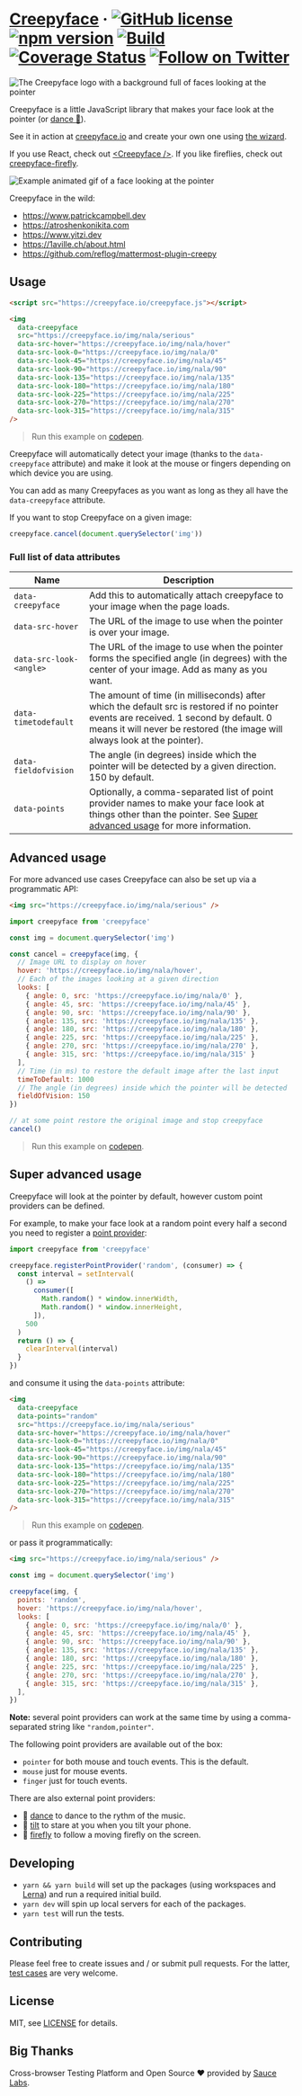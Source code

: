 # [Creepyface](https://creepyface.io) &middot; [![GitHub license](https://img.shields.io/badge/license-MIT-blue.svg)](https://github.com/4lejandrito/creepyface/blob/master/LICENSE) [![npm version](https://img.shields.io/npm/v/creepyface.svg?style=flat)](https://www.npmjs.com/package/creepyface) [![Build](https://github.com/4lejandrito/creepyface/workflows/Build/badge.svg)](https://github.com/4lejandrito/creepyface/actions?query=workflow%3ABuild+branch%3Amaster) [![Coverage Status](https://coveralls.io/repos/github/4lejandrito/creepyface/badge.svg?branch=master)](https://coveralls.io/github/4lejandrito/creepyface?branch=master) <a href="https://twitter.com/intent/follow?screen_name=creepyface_io"><img alt="Follow on Twitter" src="https://img.shields.io/twitter/follow/creepyface_io.svg?style=social&label=Follow"></a>

![The Creepyface logo with a background full of faces looking at the pointer](cover.jpg)

Creepyface is a little JavaScript library that makes your face look at the pointer (or [dance 💃](packages/creepyface-dance)).

See it in action at [creepyface.io](https://creepyface.io) and create your own one using [the wizard](https://creepyface.io/create).

If you use React, check out [\<Creepyface /\>](packages/react-creepyface). If you like fireflies, check out [creepyface-firefly](packages/creepyface-firefly).

![Example animated gif of a face looking at the pointer](example.gif)

Creepyface in the wild:

- https://www.patrickcampbell.dev
- https://atroshenkonikita.com
- https://www.yitzi.dev
- https://1aville.ch/about.html
- https://github.com/reflog/mattermost-plugin-creepy

## Usage

```html
<script src="https://creepyface.io/creepyface.js"></script>

<img
  data-creepyface
  src="https://creepyface.io/img/nala/serious"
  data-src-hover="https://creepyface.io/img/nala/hover"
  data-src-look-0="https://creepyface.io/img/nala/0"
  data-src-look-45="https://creepyface.io/img/nala/45"
  data-src-look-90="https://creepyface.io/img/nala/90"
  data-src-look-135="https://creepyface.io/img/nala/135"
  data-src-look-180="https://creepyface.io/img/nala/180"
  data-src-look-225="https://creepyface.io/img/nala/225"
  data-src-look-270="https://creepyface.io/img/nala/270"
  data-src-look-315="https://creepyface.io/img/nala/315"
/>
```

> Run this example on [codepen](https://codepen.io/4lejandrito/pen/vbgxEB).

Creepyface will automatically detect your image (thanks to the `data-creepyface` attribute) and make it look at the mouse or fingers depending on which device you are using.

You can add as many Creepyfaces as you want as long as they all have the `data-creepyface` attribute.

If you want to stop Creepyface on a given image:

```js
creepyface.cancel(document.querySelector('img'))
```

### Full list of data attributes

| Name                    | Description                                                                                                                                                                                                         |
| ----------------------- | ------------------------------------------------------------------------------------------------------------------------------------------------------------------------------------------------------------------- |
| `data-creepyface`       | Add this to automatically attach creepyface to your image when the page loads.                                                                                                                                      |
| `data-src-hover`        | The URL of the image to use when the pointer is over your image.                                                                                                                                                    |
| `data-src-look-<angle>` | The URL of the image to use when the pointer forms the specified angle (in degrees) with the center of your image. Add as many as you want.                                                                         |
| `data-timetodefault`    | The amount of time (in milliseconds) after which the default src is restored if no pointer events are received. 1 second by default. 0 means it will never be restored (the image will always look at the pointer). |
| `data-fieldofvision`    | The angle (in degrees) inside which the pointer will be detected by a given direction. 150 by default.                                                                                                              |
| `data-points`           | Optionally, a comma-separated list of point provider names to make your face look at things other than the pointer. See [Super advanced usage](#super-advanced-usage) for more information.                         |

## Advanced usage

For more advanced use cases Creepyface can also be set up via a programmatic API:

```html
<img src="https://creepyface.io/img/nala/serious" />
```

```js
import creepyface from 'creepyface'

const img = document.querySelector('img')

const cancel = creepyface(img, {
  // Image URL to display on hover
  hover: 'https://creepyface.io/img/nala/hover',
  // Each of the images looking at a given direction
  looks: [
    { angle: 0, src: 'https://creepyface.io/img/nala/0' },
    { angle: 45, src: 'https://creepyface.io/img/nala/45' },
    { angle: 90, src: 'https://creepyface.io/img/nala/90' },
    { angle: 135, src: 'https://creepyface.io/img/nala/135' },
    { angle: 180, src: 'https://creepyface.io/img/nala/180' },
    { angle: 225, src: 'https://creepyface.io/img/nala/225' },
    { angle: 270, src: 'https://creepyface.io/img/nala/270' },
    { angle: 315, src: 'https://creepyface.io/img/nala/315' }
  ],
  // Time (in ms) to restore the default image after the last input
  timeToDefault: 1000
  // The angle (in degrees) inside which the pointer will be detected
  fieldOfVision: 150
})

// at some point restore the original image and stop creepyface
cancel()
```

> Run this example on [codepen](https://codepen.io/4lejandrito/pen/bGdBqzX).

## Super advanced usage

Creepyface will look at the pointer by default, however custom point providers can be defined.

For example, to make your face look at a random point every half a second you need to register a [point provider](packages/creepyface/src/types.d.ts#L5-L8):

```js
import creepyface from 'creepyface'

creepyface.registerPointProvider('random', (consumer) => {
  const interval = setInterval(
    () =>
      consumer([
        Math.random() * window.innerWidth,
        Math.random() * window.innerHeight,
      ]),
    500
  )
  return () => {
    clearInterval(interval)
  }
})
```

and consume it using the `data-points` attribute:

```html
<img
  data-creepyface
  data-points="random"
  src="https://creepyface.io/img/nala/serious"
  data-src-hover="https://creepyface.io/img/nala/hover"
  data-src-look-0="https://creepyface.io/img/nala/0"
  data-src-look-45="https://creepyface.io/img/nala/45"
  data-src-look-90="https://creepyface.io/img/nala/90"
  data-src-look-135="https://creepyface.io/img/nala/135"
  data-src-look-180="https://creepyface.io/img/nala/180"
  data-src-look-225="https://creepyface.io/img/nala/225"
  data-src-look-270="https://creepyface.io/img/nala/270"
  data-src-look-315="https://creepyface.io/img/nala/315"
/>
```

> Run this example on [codepen](https://codepen.io/4lejandrito/pen/ZEYJLrN).

or pass it programmatically:

```html
<img src="https://creepyface.io/img/nala/serious" />
```

```js
const img = document.querySelector('img')

creepyface(img, {
  points: 'random',
  hover: 'https://creepyface.io/img/nala/hover',
  looks: [
    { angle: 0, src: 'https://creepyface.io/img/nala/0' },
    { angle: 45, src: 'https://creepyface.io/img/nala/45' },
    { angle: 90, src: 'https://creepyface.io/img/nala/90' },
    { angle: 135, src: 'https://creepyface.io/img/nala/135' },
    { angle: 180, src: 'https://creepyface.io/img/nala/180' },
    { angle: 225, src: 'https://creepyface.io/img/nala/225' },
    { angle: 270, src: 'https://creepyface.io/img/nala/270' },
    { angle: 315, src: 'https://creepyface.io/img/nala/315' },
  ],
})
```

**Note:** several point providers can work at the same time by using a comma-separated string like `"random,pointer"`.

The following point providers are available out of the box:

- `pointer` for both mouse and touch events. This is the default.
- `mouse` just for mouse events.
- `finger` just for touch events.

There are also external point providers:

- 💃 [dance](packages/creepyface-dance) to dance to the rythm of the music.
- 🤳 [tilt](packages/creepyface-tilt) to stare at you when you tilt your phone.
- 🐝 [firefly](packages/creepyface-firefly) to follow a moving firefly on the screen.

## Developing

- `yarn && yarn build` will set up the packages (using workspaces and [Lerna](https://lerna.js.org/)) and run a required initial build.
- `yarn dev` will spin up local servers for each of the packages.
- `yarn test` will run the tests.

## Contributing

Please feel free to create issues and / or submit pull requests. For the latter, [test cases](packages/creepyface/test/) are very welcome.

## License

MIT, see [LICENSE](LICENSE) for details.

## Big Thanks

Cross-browser Testing Platform and Open Source ❤️ provided by [Sauce Labs][homepage].

[homepage]: https://saucelabs.com
